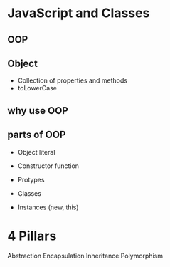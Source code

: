 # JavaScript and Classes

## OOP

## Object
- Collection of properties and methods
- toLowerCase

## why use OOP

## parts of OOP
- Object literal

- Constructor function
- Protypes
- Classes
- Instances (new, this)

# 4 Pillars
Abstraction
Encapsulation
Inheritance
Polymorphism